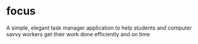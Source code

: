 # focus
A simple, elegant task manager application to help students and computer savvy workers get their work done efficiently and on time